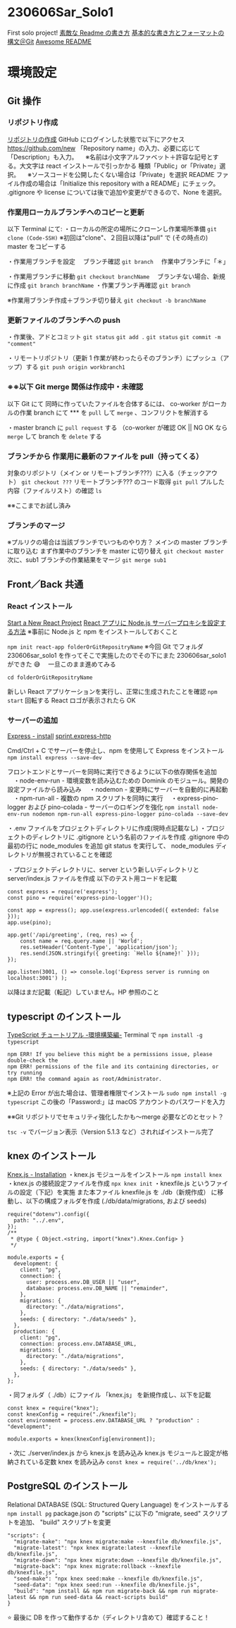 # 230606Sar_Solo1

First solo project!
[素敵な Readme の書き方](https://qiita.com/koeri3/items/f85a617dcb6efebb2cab)
[基本的な書き方とフォーマットの構文＠Git](https://docs.github.com/ja/get-started/writing-on-github/getting-started-with-writing-and-formatting-on-github/basic-writing-and-formatting-syntax)
[Awesome README](https://github.com/matiassingers/awesome-readme)

# 環境設定

## Git 操作

### リポジトリ作成

[リポジトリの作成](https://magazine.techacademy.jp/magazine/6235#sec3_1)
GitHub にログインした状態で以下にアクセス
https://github.com/new
「Repository name」の入力、必要に応じて「Description」も入力。
　※名前は小文字アルファベット＋許容な記号とする。大文字は react インストールで引っかかる
種類「Public」or「Private」選択。
　※ソースコードを公開したくない場合は「Private」を選択
README ファイル作成の場合は「Initialize this repository with a README」にチェック。
.gitignore や license については後で追加や変更ができるので、None を選択。

### 作業用ローカルブランチへのコピーと更新

以下 Terminal にて:
・ローカルの所定の場所にクローンし作業場所準備
`git clone (Code-SSH)`
※初回は"clone"、２回目以降は"pull" で (その時点の) master をコピーする

・作業用ブランチを設定
　ブランチ確認
`git branch`
　作業中ブランチに「＊」

・作業用ブランチに移動
`git checkout branchName`
　ブランチない場合、新規に作成
`git branch branchName`
・作業ブランチ再確認
`git branch`

※作業用ブランチ作成＋ブランチ切り替え
`git checkout -b branchName`

### 更新ファイルのブランチへの push

・作業後、アドとコミット
`git status`
`git add .`
`git status`
`git commit -m "comment"`

・リモートリポジトリ（更新 1 作業が終わったらそのブランチ）にプッシュ（アップ）する
`git push origin workbranch1`

### ※※以下 Git merge 関係は作成中・未確認

以下 Git にて
同時に作っていたファイルを合体するには、
co-worker がローカルの作業 branch にて \*\*\* を `pull` して `merge` 、コンフリクトを解消する

・master branch に `pull request` する
（co-worker が確認 OK || NG
OK なら `merge` して branch を `delete` する

### ブランチから 作業用に最新のファイルを pull（持ってくる）

対象のリポジトリ（メイン or リモートブランチ???）に入る（チェックアウト）
`git checkout ???`
リモートブランチ??? のコード取得
`git pull`
プルした内容（ファイルリスト）の確認
`ls`

※※ここまでお試し済み

### ブランチのマージ

※プルリクの場合は当該ブランチでいつものやり方？
メインの master ブランチに取り込む
まず作業中のブランチを master に切り替え
`git checkout master`
次に、sub1 ブランチの作業結果をマージ
`git merge sub1`

## Front／Back 共通

### React インストール

[Start a New React Project](https://react.dev/learn/start-a-new-react-project)
[React アプリに Node.js サーバープロキシを設定する方法](https://www.twilio.com/ja/blog/react-app-with-node-js-server-proxy-jp)
※事前に Node.js と npm をインストールしておくこと

`npm init react-app folderOrGitRepositryName`
※今回 Git でフォルダ 230606sar_solo1 を作ってそこで実施したのでその下にまた 230606sar_solo1 ができた 😅
　一旦このまま進めてみる

`cd folderOrGitRepositryName`

新しい React アプリケーションを実行し、正常に生成されたことを確認
`npm start`
回転する React ロゴが表示されたら OK

### サーバーの追加

[Express - install](https://expressjs.com/ja/starter/installing.html)
[sprint.express-http](https://github.com/codechrysalis/dig-imr-4-sprint.express-http)

Cmd/Ctrl + C でサーバーを停止し、npm を使用して Express をインストール
`npm install express --save-dev`

フロントエンドとサーバーを同時に実行できるように以下の依存関係を追加
　・node-env-run - 環境変数を読み込むための Dominik のモジュール。開発の設定ファイルから読み込み
　・nodemon - 変更時にサーバーを自動的に再起動
　・npm-run-all - 複数の npm スクリプトを同時に実行
　・express-pino-logger および pino-colada - サーバーのロギングを強化
`npm install node-env-run nodemon npm-run-all express-pino-logger pino-colada --save-dev`

・.env ファイルをプロジェクトディレクトリに作成(現時点記載なし)
・プロジェクトのディレクトリに .gitignore という名前のファイルを作成
.gitignore 中の最初の行に node_modules を追加
git status を実行して、 node_modules ディレクトリが無視されていることを確認

・プロジェクトディレクトリに、server という新しいディレクトリと server/index.js ファイルを作成
以下のテスト用コードを記載

```
const express = require('express');
const pino = require('express-pino-logger')();

const app = express(); app.use(express.urlencoded({ extended: false }));
app.use(pino);

app.get('/api/greeting', (req, res) => {
    const name = req.query.name || 'World';
    res.setHeader('Content-Type', 'application/json');
    res.send(JSON.stringify({ greeting: `Hello ${name}!` }));
});

app.listen(3001, () => console.log('Express server is running on localhost:3001') );
```

以降はまだ記載（転記）していません。HP 参照のこと

## typescript のインストール

[TypeScript チュートリアル -環境構築編-](https://qiita.com/ochiochi/items/efdaa0ae7d8c972c8103)
Terminal で
`npm install -g typescript`

```
npm ERR! If you believe this might be a permissions issue, please double-check the
npm ERR! permissions of the file and its containing directories, or try running
npm ERR! the command again as root/Administrator.
```

※上記の Error が出た場合は、管理者権限でインストール
`sudo npm install -g typescript`
この後の「Password:」は macOS アカウントのパスワードを入力

※※Git リポジトリでセキュリティ強化したかも〜merge 必要などのとセット？

`tsc -v` でバージョン表示（Version 5.1.3 など）されればインストール完了

## knex のインストール

[Knex.js - Installation](https://knexjs.org/guide/#node-js)
[](https://zenn.dev/wkb/books/node-tutorial/viewer/todo_06)
・knex.js モジュールをインストール
`npm install knex`
・knex.js の接続設定ファイルを作成
`npx knex init`
・knexfile.js というファイルの設定（下記）を実施
また本ファイル knexfile.js を ./db（新規作成） に移動し、以下の構成フォルダを作成
(./db/data/migrations, および seeds)

```
require("dotenv").config({
  path: "../.env",
});
/**
 * @type { Object.<string, import("knex").Knex.Config> }
 */

module.exports = {
  development: {
    client: "pg",
    connection: {
      user: process.env.DB_USER || "user",
      database: process.env.DB_NAME || "remainder",
    },
    migrations: {
      directory: "./data/migrations",
    },
    seeds: { directory: "./data/seeds" },
  },
  production: {
    client: "pg",
    connection: process.env.DATABASE_URL,
    migrations: {
      directory: "./data/migrations",
    },
    seeds: { directory: "./data/seeds" },
  },
};
```

・同フォルダ（ ./db）にファイル 「knex.js」 を新規作成し、以下を記載

```
const knex = require("knex");
const knexConfig = require("./knexfile");
const environment = process.env.DATABASE_URL ? "production" : "development";

module.exports = knex(knexConfig[environment]);
```

・次に ./server/index.js から knex.js を読み込み
knex.js モジュールと設定が格納されている定数 knex を読み込み
`const knex = require('../db/knex');`

## PostgreSQL のインストール

Relational DATABASE (SQL: Structured Query Language) をインストールする
`npm install pg`
package.json の "scripts" に以下の "migrate, seed" スクリプトを追加、
"build" スクリプトを変更

```
"scripts": {
  "migrate-make": "npx knex migrate:make --knexfile db/knexfile.js",
  "migrate-latest": "npx knex migrate:latest --knexfile db/knexfile.js",
  "migrate-down": "npx knex migrate:down --knexfile db/knexfile.js",
  "migrate-back": "npx knex migrate:rollback --knexfile db/knexfile.js",
  "seed-make": "npx knex seed:make --knexfile db/knexfile.js",
  "seed-data": "npx knex seed:run --knexfile db/knexfile.js",
  "build": "npm install && npm run migrate-back && npm run migrate-latest && npm run seed-data && react-scripts build"
}
```

⭐️ 最後に DB を作って動作するか（ディレクトリ含めて）確認すること！
